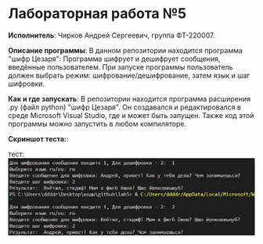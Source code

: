 # Лабораторная работа №5

**Исполнитель**: Чирков Андрей Сергеевич, группа ФТ-220007.

**Описание программы**: В данном репозитории находится программа "шифр Цезаря": Программа шифрует и дешифрует сообщения, введённые пользователем. При запуске программы пользователь должен выбрать режим: шифрование/дешифрование, затем язык и шаг шифровки.


**Как и где запускать**: В репозитории находится программа расширения .py (файл python) "шифр Цезаря". Он создавался и редактировался в среде Microsoft Visual Studio, где и может быть запущен. Также код этой программы можно запустить в любом компиляторе.


**Скриншот теста:**:

тест: ![screenshot1](https://github.com/andreich1rkov/lab5/blob/main/test.JPG)

